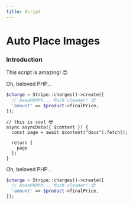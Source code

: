 ```yaml
---
title: Script
---
```


# Auto Place Images

### Introduction
This script is amazing! 😍

Oh, beloved PHP...
```php
$charge = Stripe::charges()->create([
  // Aaaahhhhh... Much cleaner! 😍
  'amount' => $product->finalPrice,
]);
```

```js{3}[nuxt.js]
// this is cool 😎
async asyncData({ $content }) {
  const page = await $content("docs").fetch();

  return {
    page
  };
}
```

Oh, beloved PHP...
```php
$charge = Stripe::charges()->create([
  // Aaaahhhhh... Much cleaner! 😍
  'amount' => $product->finalPrice,
]);
```
